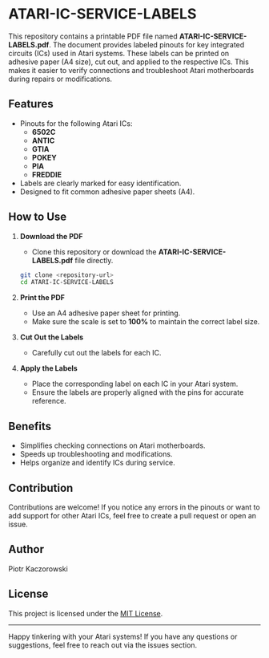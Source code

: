 # ATARI-IC-SERVICE-LABELS

This repository contains a printable PDF file named **ATARI-IC-SERVICE-LABELS.pdf**. The document provides labeled pinouts for key integrated circuits (ICs) used in Atari systems. These labels can be printed on adhesive paper (A4 size), cut out, and applied to the respective ICs. This makes it easier to verify connections and troubleshoot Atari motherboards during repairs or modifications.

## Features

- Pinouts for the following Atari ICs:
  - **6502C**
  - **ANTIC**
  - **GTIA**
  - **POKEY**
  - **PIA**
  - **FREDDIE**
- Labels are clearly marked for easy identification.
- Designed to fit common adhesive paper sheets (A4).

## How to Use

1. **Download the PDF**
   - Clone this repository or download the **ATARI-IC-SERVICE-LABELS.pdf** file directly.

   ```bash
   git clone <repository-url>
   cd ATARI-IC-SERVICE-LABELS
   ```

2. **Print the PDF**
   - Use an A4 adhesive paper sheet for printing.
   - Make sure the scale is set to **100%** to maintain the correct label size.

3. **Cut Out the Labels**
   - Carefully cut out the labels for each IC.

4. **Apply the Labels**
   - Place the corresponding label on each IC in your Atari system.
   - Ensure the labels are properly aligned with the pins for accurate reference.

## Benefits

- Simplifies checking connections on Atari motherboards.
- Speeds up troubleshooting and modifications.
- Helps organize and identify ICs during service.

## Contribution

Contributions are welcome! If you notice any errors in the pinouts or want to add support for other Atari ICs, feel free to create a pull request or open an issue.

## Author
Piotr Kaczorowski

## License

This project is licensed under the [MIT License](LICENSE).

---

Happy tinkering with your Atari systems! If you have any questions or suggestions, feel free to reach out via the issues section.

